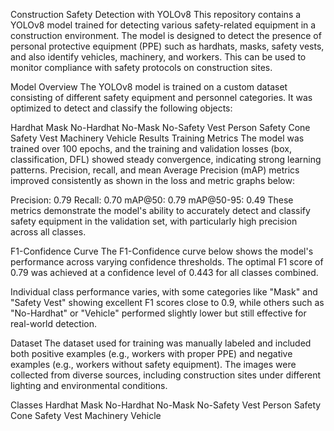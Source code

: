 Construction Safety Detection with YOLOv8
This repository contains a YOLOv8 model trained for detecting various safety-related equipment in a construction environment. The model is designed to detect the presence of personal protective equipment (PPE) such as hardhats, masks, safety vests, and also identify vehicles, machinery, and workers. This can be used to monitor compliance with safety protocols on construction sites.

Model Overview
The YOLOv8 model is trained on a custom dataset consisting of different safety equipment and personnel categories. It was optimized to detect and classify the following objects:

Hardhat
Mask
No-Hardhat
No-Mask
No-Safety Vest
Person
Safety Cone
Safety Vest
Machinery
Vehicle
Results
Training Metrics
The model was trained over 100 epochs, and the training and validation losses (box, classification, DFL) showed steady convergence, indicating strong learning patterns. Precision, recall, and mean Average Precision (mAP) metrics improved consistently as shown in the loss and metric graphs below:


Precision: 0.79
Recall: 0.70
mAP@50: 0.79
mAP@50-95: 0.49
These metrics demonstrate the model's ability to accurately detect and classify safety equipment in the validation set, with particularly high precision across all classes.

F1-Confidence Curve
The F1-Confidence curve below shows the model's performance across varying confidence thresholds. The optimal F1 score of 0.79 was achieved at a confidence level of 0.443 for all classes combined.


Individual class performance varies, with some categories like "Mask" and "Safety Vest" showing excellent F1 scores close to 0.9, while others such as "No-Hardhat" or "Vehicle" performed slightly lower but still effective for real-world detection.

Dataset
The dataset used for training was manually labeled and included both positive examples (e.g., workers with proper PPE) and negative examples (e.g., workers without safety equipment). The images were collected from diverse sources, including construction sites under different lighting and environmental conditions.

Classes
Hardhat
Mask
No-Hardhat
No-Mask
No-Safety Vest
Person
Safety Cone
Safety Vest
Machinery
Vehicle
